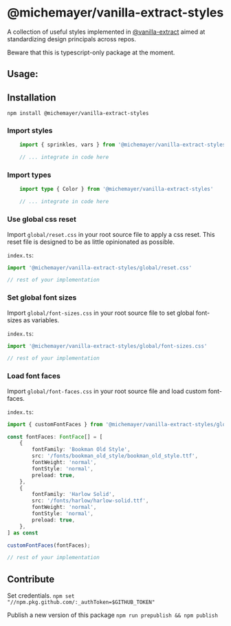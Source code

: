 # @michemayer/vanilla-extract-styles

A collection of useful styles implemented in [@vanilla-extract](https://github.com/vanilla-extract-css/vanilla-extract) aimed at standardizing design principals across repos.

Beware that this is typescript-only package at the moment.

## Usage:

## Installation

`npm install @michemayer/vanilla-extract-styles`

### Import styles
```typescript
    import { sprinkles, vars } from '@michemayer/vanilla-extract-styles'

    // ... integrate in code here
```

### Import types
```typescript
    import type { Color } from '@michemayer/vanilla-extract-styles'

    // ... integrate in code here
```

### Use global css reset
Import `global/reset.css` in your root source file to apply a css reset.
This reset file is designed to be as little opinionated as possible.

`index.ts`:
```typescript
import '@michemayer/vanilla-extract-styles/global/reset.css'

// rest of your implementation
```

### Set global font sizes
Import `global/font-sizes.css` in your root source file to set global font-sizes as variables.

`index.ts`:
```typescript
import '@michemayer/vanilla-extract-styles/global/font-sizes.css'

// rest of your implementation
```

### Load font faces
Import `global/font-faces.css` in your root source file and load custom font-faces.

`index.ts`:
```typescript
import { customFontFaces } from '@michemayer/vanilla-extract-styles/global/font-faces.css'

const fontFaces: FontFace[] = [
    {
        fontFamily: 'Bookman Old Style',
        src: '/fonts/bookman_old_style/bookman_old_style.ttf',
        fontWeight: 'normal',
        fontStyle: 'normal',
        preload: true,
    },
    {
        fontFamily: 'Harlow Solid',
        src: '/fonts/harlow/harlow-solid.ttf',
        fontWeight: 'normal',
        fontStyle: 'normal',
        preload: true,
    },
] as const

customFontFaces(fontFaces);

// rest of your implementation
```

## Contribute
Set credentials.
`npm set "//npm.pkg.github.com/:_authToken=$GITHUB_TOKEN"`

Publish a new version of this package
`npm run prepublish && npm publish`